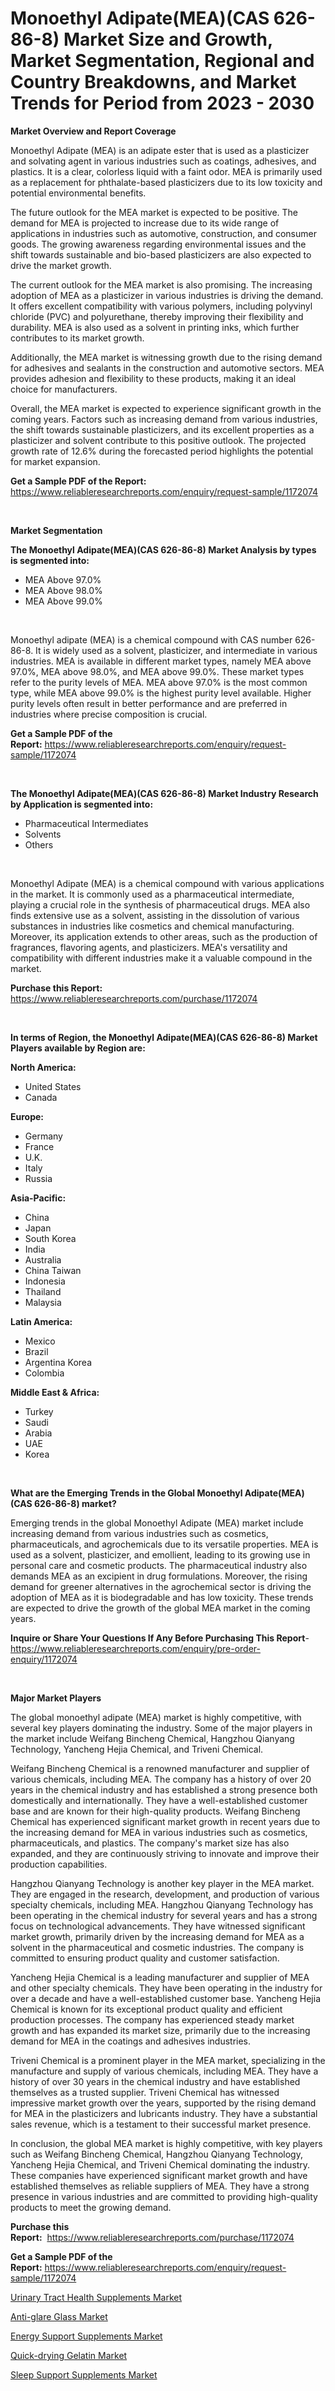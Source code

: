 <p><h1>Monoethyl Adipate(MEA)(CAS 626-86-8) Market Size and Growth, Market Segmentation, Regional and Country Breakdowns, and Market Trends for Period from 2023 -  2030</h1></p><p><strong>Market Overview and Report Coverage</strong></p>
<p><p>Monoethyl Adipate (MEA) is an adipate ester that is used as a plasticizer and solvating agent in various industries such as coatings, adhesives, and plastics. It is a clear, colorless liquid with a faint odor. MEA is primarily used as a replacement for phthalate-based plasticizers due to its low toxicity and potential environmental benefits.</p><p>The future outlook for the MEA market is expected to be positive. The demand for MEA is projected to increase due to its wide range of applications in industries such as automotive, construction, and consumer goods. The growing awareness regarding environmental issues and the shift towards sustainable and bio-based plasticizers are also expected to drive the market growth.</p><p>The current outlook for the MEA market is also promising. The increasing adoption of MEA as a plasticizer in various industries is driving the demand. It offers excellent compatibility with various polymers, including polyvinyl chloride (PVC) and polyurethane, thereby improving their flexibility and durability. MEA is also used as a solvent in printing inks, which further contributes to its market growth.</p><p>Additionally, the MEA market is witnessing growth due to the rising demand for adhesives and sealants in the construction and automotive sectors. MEA provides adhesion and flexibility to these products, making it an ideal choice for manufacturers.</p><p>Overall, the MEA market is expected to experience significant growth in the coming years. Factors such as increasing demand from various industries, the shift towards sustainable plasticizers, and its excellent properties as a plasticizer and solvent contribute to this positive outlook. The projected growth rate of 12.6% during the forecasted period highlights the potential for market expansion.</p></p>
<p><strong>Get a Sample PDF of the Report:</strong> <a href="https://www.reliableresearchreports.com/enquiry/request-sample/1172074">https://www.reliableresearchreports.com/enquiry/request-sample/1172074</a></p>
<p>&nbsp;</p>
<p><strong>Market Segmentation</strong></p>
<p><strong>The Monoethyl Adipate(MEA)(CAS 626-86-8) Market Analysis by types is segmented into:</strong></p>
<p><ul><li>MEA Above 97.0%</li><li>MEA Above 98.0%</li><li>MEA Above 99.0%</li></ul></p>
<p>&nbsp;</p>
<p><p>Monoethyl adipate (MEA) is a chemical compound with CAS number 626-86-8. It is widely used as a solvent, plasticizer, and intermediate in various industries. MEA is available in different market types, namely MEA above 97.0%, MEA above 98.0%, and MEA above 99.0%. These market types refer to the purity levels of MEA. MEA above 97.0% is the most common type, while MEA above 99.0% is the highest purity level available. Higher purity levels often result in better performance and are preferred in industries where precise composition is crucial.</p></p>
<p><strong>Get a Sample PDF of the Report:</strong>&nbsp;<a href="https://www.reliableresearchreports.com/enquiry/request-sample/1172074">https://www.reliableresearchreports.com/enquiry/request-sample/1172074</a></p>
<p>&nbsp;</p>
<p><strong>The Monoethyl Adipate(MEA)(CAS 626-86-8) Market Industry Research by Application is segmented into:</strong></p>
<p><ul><li>Pharmaceutical Intermediates</li><li>Solvents</li><li>Others</li></ul></p>
<p>&nbsp;</p>
<p><p>Monoethyl Adipate (MEA) is a chemical compound with various applications in the market. It is commonly used as a pharmaceutical intermediate, playing a crucial role in the synthesis of pharmaceutical drugs. MEA also finds extensive use as a solvent, assisting in the dissolution of various substances in industries like cosmetics and chemical manufacturing. Moreover, its application extends to other areas, such as the production of fragrances, flavoring agents, and plasticizers. MEA's versatility and compatibility with different industries make it a valuable compound in the market.</p></p>
<p><strong>Purchase this Report:</strong>&nbsp; <a href="https://www.reliableresearchreports.com/purchase/1172074">https://www.reliableresearchreports.com/purchase/1172074</a></p>
<p>&nbsp;</p>
<p><strong>In terms of Region, the Monoethyl Adipate(MEA)(CAS 626-86-8) Market Players available by Region are:</strong></p>
<p>
    <p> <strong> North America: </strong>
        <ul>
            <li>United States</li>
            <li>Canada</li>
        </ul>
        </p> 
    <p> <strong> Europe: </strong>
        <ul>
            <li>Germany</li>
            <li>France</li>
            <li>U.K.</li>
            <li>Italy</li>
            <li>Russia</li>
        </ul>
        </p> 
    <p> <strong> Asia-Pacific: </strong>
        <ul>
            <li>China</li>
            <li>Japan</li>
            <li>South Korea</li>
            <li>India</li>
            <li>Australia</li>
            <li>China Taiwan</li>
            <li>Indonesia</li>
            <li>Thailand</li>
            <li>Malaysia</li>
        </ul>
        </p> 
    <p> <strong> Latin America: </strong>
        <ul>
            <li>Mexico</li>
            <li>Brazil</li>
            <li>Argentina Korea</li>
            <li>Colombia</li>
        </ul>
        </p> 
    <p> <strong> Middle East & Africa: </strong>
        <ul>
            <li>Turkey</li>
            <li>Saudi</li>
            <li>Arabia</li>
            <li>UAE</li>
            <li>Korea</li>
        </ul>
    </p>
    </p>
<p>&nbsp;</p>
<p><strong>What are the Emerging Trends in the Global Monoethyl Adipate(MEA)(CAS 626-86-8) market?</strong></p>
<p><p>Emerging trends in the global Monoethyl Adipate (MEA) market include increasing demand from various industries such as cosmetics, pharmaceuticals, and agrochemicals due to its versatile properties. MEA is used as a solvent, plasticizer, and emollient, leading to its growing use in personal care and cosmetic products. The pharmaceutical industry also demands MEA as an excipient in drug formulations. Moreover, the rising demand for greener alternatives in the agrochemical sector is driving the adoption of MEA as it is biodegradable and has low toxicity. These trends are expected to drive the growth of the global MEA market in the coming years.</p></p>
<p><strong>Inquire or Share Your Questions If Any Before Purchasing This Report</strong>- <a href="https://www.reliableresearchreports.com/enquiry/pre-order-enquiry/1172074">https://www.reliableresearchreports.com/enquiry/pre-order-enquiry/1172074</a></p>
<p>&nbsp;</p>
<p><strong>Major Market Players</strong></p>
<p><p>The global monoethyl adipate (MEA) market is highly competitive, with several key players dominating the industry. Some of the major players in the market include Weifang Bincheng Chemical, Hangzhou Qianyang Technology, Yancheng Hejia Chemical, and Triveni Chemical.</p><p>Weifang Bincheng Chemical is a renowned manufacturer and supplier of various chemicals, including MEA. The company has a history of over 20 years in the chemical industry and has established a strong presence both domestically and internationally. They have a well-established customer base and are known for their high-quality products. Weifang Bincheng Chemical has experienced significant market growth in recent years due to the increasing demand for MEA in various industries such as cosmetics, pharmaceuticals, and plastics. The company's market size has also expanded, and they are continuously striving to innovate and improve their production capabilities.</p><p>Hangzhou Qianyang Technology is another key player in the MEA market. They are engaged in the research, development, and production of various specialty chemicals, including MEA. Hangzhou Qianyang Technology has been operating in the chemical industry for several years and has a strong focus on technological advancements. They have witnessed significant market growth, primarily driven by the increasing demand for MEA as a solvent in the pharmaceutical and cosmetic industries. The company is committed to ensuring product quality and customer satisfaction.</p><p>Yancheng Hejia Chemical is a leading manufacturer and supplier of MEA and other specialty chemicals. They have been operating in the industry for over a decade and have a well-established customer base. Yancheng Hejia Chemical is known for its exceptional product quality and efficient production processes. The company has experienced steady market growth and has expanded its market size, primarily due to the increasing demand for MEA in the coatings and adhesives industries.</p><p>Triveni Chemical is a prominent player in the MEA market, specializing in the manufacture and supply of various chemicals, including MEA. They have a history of over 30 years in the chemical industry and have established themselves as a trusted supplier. Triveni Chemical has witnessed impressive market growth over the years, supported by the rising demand for MEA in the plasticizers and lubricants industry. They have a substantial sales revenue, which is a testament to their successful market presence.</p><p>In conclusion, the global MEA market is highly competitive, with key players such as Weifang Bincheng Chemical, Hangzhou Qianyang Technology, Yancheng Hejia Chemical, and Triveni Chemical dominating the industry. These companies have experienced significant market growth and have established themselves as reliable suppliers of MEA. They have a strong presence in various industries and are committed to providing high-quality products to meet the growing demand.</p></p>
<p><strong>Purchase this Report:</strong>&nbsp;&nbsp;<a href="https://www.reliableresearchreports.com/purchase/1172074">https://www.reliableresearchreports.com/purchase/1172074</a></p>
<p></p>
<p><strong>Get a Sample PDF of the Report:</strong>&nbsp;<a href="https://www.reliableresearchreports.com/enquiry/request-sample/1172074">https://www.reliableresearchreports.com/enquiry/request-sample/1172074</a></p>
<p><p><a href="https://www.linkedin.com/pulse/urinary-tract-health-supplements-market-research-report-unlocks-hn7oe/">Urinary Tract Health Supplements Market</a></p><p><a href="https://github.com/WillieWoodard/Market-Research-Report-List-2/blob/main/anti-glare-glass-market.md">Anti-glare Glass Market</a></p><p><a href="https://www.linkedin.com/pulse/energy-support-supplements-market-research-report-provides-xvbxe/">Energy Support Supplements Market</a></p><p><a href="https://github.com/BryceTownsendr/Market-Research-Report-List-2/blob/main/quick-drying-gelatin-market.md">Quick-drying Gelatin Market</a></p><p><a href="https://www.linkedin.com/pulse/sleep-support-supplements-market-research-report-unlocks-ohiye/">Sleep Support Supplements Market</a></p></p>